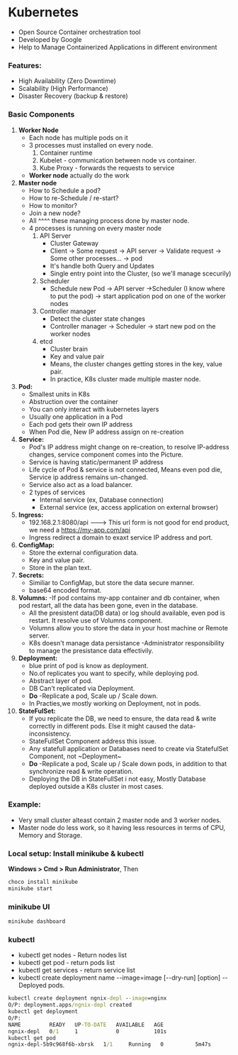 # Kubernetes
- Open Source Container orchestration tool
- Developed by Google
- Help to Manage Containerized Applications in different environment

### Features:
 - High Availability (Zero Downtime)
 - Scalability (High Performance)
 - Disaster Recovery (backup & restore)

### Basic Components
1. **Worker Node**
   - Each node has multiple pods on it
   - 3 processes must installed on every node.
      1. Container runtime
      2. Kubelet - communication between node vs  container.
      3. Kube Proxy - forwards the requests to service
   - **Worker node** actually do the work
2. **Master node**
      - How to Schedule a pod?
      - How to re-Schedule / re-start?
      - How to monitor?
      - Join a new node?
      - All ^^^^ these managing process done by master node.
      - 4 processes is running on every master node
         1. API Server
             -  Cluster Gateway
             -  Client -> Some request -> API server -> Validate request -> Some other processes... -> pod
             -  It's handle both Query and Updates
             -  Single entry point into the Cluster, (so we'll manage scecurily) 
          2. Scheduler 
             - Schedule new Pod -> API server ->Scheduler (I know where to put the pod) -> start application pod on one of the worker nodes
          3. Controller manager
             - Detect the cluster state changes
             - Controller manager -> Scheduler -> start new pod on the worker nodes
          4. etcd
              - Cluster brain
              - Key and value pair
              - Means, the cluster changes getting stores in the key, value pair.
              - In practice, K8s cluster made multiple master node.
2. **Pod:**
   - Smallest units in K8s
   - Abstruction over the container
   - You can only interact with kubernetes layers
   - Usually one application in a Pod
   - Each pod gets their own IP address
   - When Pod die, New IP address assign on re-creation
3. **Service:**
    - Pod's IP address might change on re-creation, to resolve IP-address changes, service component comes into the Picture.
    - Service is having static/permanent IP address
    - Life cycle of Pod & service is not connected, Means even pod die, Service ip address remains un-changed.
    - Service also act as a load balancer.
    - 2 types of services
        - Internal service  (ex, Database connection)
        - External service (ex,  access application on external browser)
4. **Ingress:**
    - 192.168.2.1:8080/api ---> This url form is not good for end product, we need a https://my-app.com/api
    - Ingress redirect a domain to exaxt service IP address and port.
5. **ConfigMap:**
    - Store the external configuration data.
    - Key and value pair.
    - Store in the plan text.
6. **Secrets:**
   - Similiar to ConfigMap, but store the data secure manner.
   - base64 encoded format.   
7. **Volumns:** 
   -If pod contains my-app container and db container, when pod restart, all the data has been gone, even in the database.
   - All the presistent data(DB data) or log should available, even pod is restart. It resolve use of Volumns component.
   - Volumns allow you to store the data in your host machine or Remote server.
   - K8s doesn't manage data persistance -Administrator responsibility to manage the presistance data effectivily.
8. **Deployment:**
    - blue print of pod is know as deployment.
    - No.of replicates you want to specify, while deploying pod.
    - Abstract layer of pod.   
    - DB Can't replicated via Deployment.
    - **Do** -Replicate a pod, Scale up / Scale down.
    - In Practies,we mostly working on Deployment, not in pods.
9. **StateFulSet:**
    - If you replicate the DB, we need to ensure, the data read & write correctly in different pods. Else it might caused the data-inconsistency. 
    - StateFullSet Component address this issue.
    - Any statefull application or Databases need to create via StatefulSet Component, not ~Deployment~
    -  **Do** -Replicate a pod, Scale up / Scale down pods, in addition to that synchronize read & write operation.
    -  Deploying the DB in StateFullSet i not easy, Mostly Database deployed outside a K8s cluster in most cases.

### Example:
   - Very small cluster alteast contain 2 master node  and 3 worker nodes.
   - Master node do less work, so it having less resources in terms of CPU, Memory and Storage.

### Local setup:  Install minikube & kubectl
**Windows > Cmd > Run Administrator**, Then
```cmd
choco install minikube
minikube start
```
### minikube UI
```cmd
minikube dashboard
```
### kubectl
- kubectl get nodes - Return nodes list
- kubectl get pod - return pods list
- kubectl get services - return service list
- kubectl create deployment name --image=image [--dry-run] [option]  -- Deployed pods.
```cmd
kubectl create deployment ngnix-depl --image=nginx
O/P: deployment.apps/ngnix-depl created
kubectl get deployment
O/P:
NAME         READY   UP-TO-DATE   AVAILABLE   AGE
ngnix-depl   0/1     1            0           101s
kubectl get pod
ngnix-depl-5b9c968f6b-xbrsk   1/1     Running   0          5m47s
```
